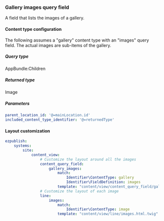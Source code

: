 ### Gallery images query field
A field that lists the images of a gallery.

#### Content type configuration
The following assumes a "gallery" content type with an "images" query field.
The actual images are sub-items of the gallery.

##### Query type
AppBundle:Children

##### Returned type
Image

##### Parameters
```yaml
parent_location_id: '@=mainLocation.id'
included_content_type_identifier: '@=returnedType'
```

#### Layout customization
```yaml
ezpublish:
    systems:
        site:
            content_view:
                # Customize the layout around all the images
                content_query_field:
                    gallery_images:
                        match:
                            Identifier\ContentType: gallery
                            Identifier\FieldDefinition: images
                        template: "content/view/content_query_field/gallery_images.html.twig"
                # Customize the layout of each image
                line:
                    images:
                        match:
                            Identifier\ContentType: image
                        template: "content/view/line/images.html.twig"
```
